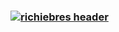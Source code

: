 ### [![richiebres header](https://user-images.githubusercontent.com/1798345/152598727-99c83d7a-48ca-42c7-995c-a34f6a6da6cd.png)](https://getunblocked.com)
